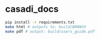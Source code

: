 # casadi_docs

```bash
pip install -r requirements.txt
make html # outputs to: build/BRANCH
make pdf # output: build/users_guide.pdf
```
